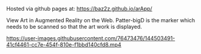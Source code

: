 Hosted via github pages at: https://baz2z.github.io/arApp/

View Art in Augmented Reality on the Web.
Patter-bigD is the marker which needs to be scanned so that the art work is displayed.





https://user-images.githubusercontent.com/76473476/144503491-41cf4461-cc7e-454f-810e-f1bbd140cfd8.mp4

